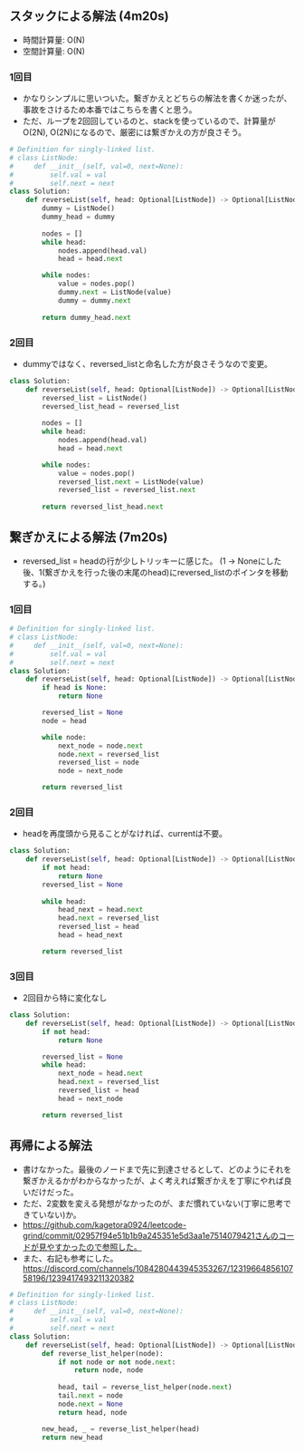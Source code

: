 ## スタックによる解法 (4m20s)
* 時間計算量: O(N)
* 空間計算量: O(N)

### 1回目
* かなりシンプルに思いついた。繋ぎかえとどちらの解法を書くか迷ったが、事故をさけるため本番ではこちらを書くと思う。
* ただ、ループを2回回しているのと、stackを使っているので、計算量がO(2N), O(2N)になるので、厳密には繋ぎかえの方が良さそう。

```python
# Definition for singly-linked list.
# class ListNode:
#     def __init__(self, val=0, next=None):
#         self.val = val
#         self.next = next
class Solution:
    def reverseList(self, head: Optional[ListNode]) -> Optional[ListNode]:
        dummy = ListNode()
        dummy_head = dummy
        
        nodes = []
        while head:
            nodes.append(head.val)
            head = head.next

        while nodes:
            value = nodes.pop()
            dummy.next = ListNode(value)
            dummy = dummy.next
        
        return dummy_head.next
```


### 2回目
* dummyではなく、reversed_listと命名した方が良さそうなので変更。

```python
class Solution:
    def reverseList(self, head: Optional[ListNode]) -> Optional[ListNode]:
        reversed_list = ListNode()
        reversed_list_head = reversed_list
        
        nodes = []
        while head:
            nodes.append(head.val)
            head = head.next

        while nodes:
            value = nodes.pop()
            reversed_list.next = ListNode(value)
            reversed_list = reversed_list.next
        
        return reversed_list_head.next
```

## 繋ぎかえによる解法 (7m20s)

* reversed_list = headの行が少しトリッキーに感じた。
(1 -> Noneにした後、1(繋ぎかえを行った後の末尾のhead)にreversed_listのポインタを移動する。)

### 1回目
```python
# Definition for singly-linked list.
# class ListNode:
#     def __init__(self, val=0, next=None):
#         self.val = val
#         self.next = next
class Solution:
    def reverseList(self, head: Optional[ListNode]) -> Optional[ListNode]:
        if head is None:
            return None

        reversed_list = None
        node = head

        while node:
            next_node = node.next
            node.next = reversed_list
            reversed_list = node
            node = next_node

        return reversed_list
```

### 2回目
* headを再度頭から見ることがなければ、currentは不要。
```python
class Solution:
    def reverseList(self, head: Optional[ListNode]) -> Optional[ListNode]:
        if not head:
            return None
        reversed_list = None
        
        while head:
            head_next = head.next
            head.next = reversed_list
            reversed_list = head
            head = head_next

        return reversed_list
```


### 3回目
* 2回目から特に変化なし
```python
class Solution:
    def reverseList(self, head: Optional[ListNode]) -> Optional[ListNode]:
        if not head:
            return None

        reversed_list = None
        while head:
            next_node = head.next
            head.next = reversed_list
            reversed_list = head
            head = next_node

        return reversed_list
```

## 再帰による解法
* 書けなかった。最後のノードまで先に到達させるとして、どのようにそれを繋ぎかえるかがわからなかったが、よく考えれば繋ぎかえを丁寧にやれば良いだけだった。
* ただ、2変数を変える発想がなかったのが、まだ慣れていない(丁寧に思考できていない)か。
* https://github.com/kagetora0924/leetcode-grind/commit/02957f94e51b1b9a245351e5d3aa1e7514079421さんのコードが見やすかったので参照した。
* また、右記も参考にした。https://discord.com/channels/1084280443945353267/1231966485610758196/1239417493211320382

```python
# Definition for singly-linked list.
# class ListNode:
#     def __init__(self, val=0, next=None):
#         self.val = val
#         self.next = next
class Solution:
    def reverseList(self, head: Optional[ListNode]) -> Optional[ListNode]:
        def reverse_list_helper(node):
            if not node or not node.next:
                return node, node
        
            head, tail = reverse_list_helper(node.next)    
            tail.next = node
            node.next = None
            return head, node

        new_head, _ = reverse_list_helper(head)
        return new_head
```
